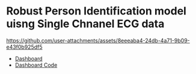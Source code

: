 # Robust Person Identification model uisng Single Chnanel ECG data

https://github.com/user-attachments/assets/8eeeaba4-24db-4a71-9b09-e43f0b925df5

- [Dashboard](https://github.com/ParameswaranSajeenthiran/ECGAnalysisDashbaord)
- [Dashboard Code](https://github.com/ParameswaranSajeenthiran/ECGAnalysisDashbaord)

